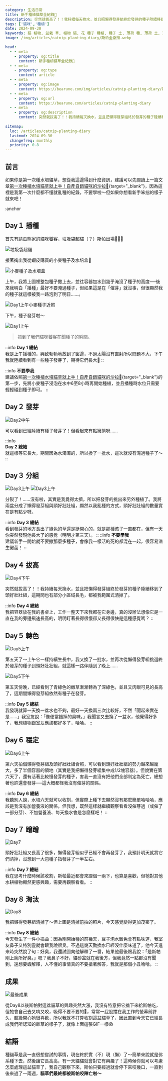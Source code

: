 ```yaml
---
category: 生活日常
title: 新手種植貓草全紀錄🌱
description: 突然就拔高了！！我持續每天換水，並且把懶得發芽組終於發芽的種子陸續移到了頭好壯壯組，這期間也有部分小區域長毛，都被我範圍式清掉了。我把容器放在我的書桌上，工作一整天下來我都在它身邊，真的沒辦法想像它是一直在我的旁邊飛速長高的，明明盯著長得很慢卻又長得很快是這種感覺嗎？
tags: ['貓咪','種植']
date: 2024-09-30
keywords: 貓 植物, 盆栽 草, 植物 貓, 花 種子 種植, 種子 土, 薄荷 種, 薄荷 土, 薄荷 養, 盆栽 水, 薄荷 土壤, 薄荷 光照, 薄荷 陽光, 植物 容器
image: /img/articles/catnip-planting-diary/斯帕全身照.webp

head:
  - - meta
    - property: og:title
      content: 新手種植貓草全紀錄🌱
  - - meta
    - property: og:type
      content: article
  - - meta
    - property: og:image
      content: https://bearune.com/img/articles/catnip-planting-diary/斯帕全身照.webp
  - - meta
    - property: og:url
      content: https://bearune.com/articles/catnip-planting-diary
  - - meta
    - property: og:description
      content: 突然就拔高了！！我持續每天換水，並且把懶得發芽組終於發芽的種子陸續移到了頭好壯壯組，這期間也有部分小區域長毛，都被我範圍式清掉了。我把容器放在我的書桌上，工作一整天下來我都在它身邊，真的沒辦法想像它是一直在我的旁邊飛速長高的，明明盯著長得很慢卻又長得很快是這種感覺嗎？
        
sitemap:
  loc: /articles/catnip-planting-diary
  lastmod: 2024-09-30
  changefreq: monthly
  priority: 0.8
---
```


## 前言

如果你是第一次種水培貓草，想從我這邊得到什麼資訊，建議可以先閱讀上一篇文章[第一次種植水培貓草就上手！自產自銷貓咪的沙拉🌱](/articles/catnip-planting-tutorial){target="_blank"}，因為這裡是我第一次什麼都不懂就亂種的紀錄，不要學啦～但如果你想看新手笨拙的樣子就來吧！

:anchor

## Day１ 播種

首先有請瓜熊家的貓咪饕客，垃圾袋超貓（？）斯帕出場🎉🎉🎉

![垃圾袋超貓](/img/articles/catnip-planting-diary/斯帕全身照.webp)

接著掏出我從蝦皮購買的小麥種子及水培盒🎉

![小麥種子及水培盒](/img/articles/catnip-planting-diary/小麥種子及水培盒.webp)

上午，我將上圖裡整包種子撒上去，並往容器加水到幾乎淹沒了種子的高度──後來我明白「播種」最好不要淹過種子，但如果這是在「催芽」就沒事，但很顯然我的種子就這樣被我一路泡到了明日……。

![Day1上午小麥種子近照](/img/articles/catnip-planting-diary/小麥種子近照.webp)

下午，種子發芽啦～

![Day1上午](/img/articles/catnip-planting-diary/Day1.gif)

> 抓到了我們貓咪饕客在聞種子的瞬間。

::info
**Day 1 總結**  
我是上午播種的，興致勃勃地放到了窗邊，不過太陽沒有直射所以問題不大，下午我就陸續看到有一些種子發芽了，期待它們長大🌱
::

::info
**不要學我**  
建議依照[第一次種植水培貓草就上手！自產自銷貓咪的沙拉🌱](/articles/catnip-planting-tutorial){target="_blank"}的第一步，先將小麥種子浸泡在水中6至8小時再開始種植，並且播種時水位只需要輕輕碰到種子即可。
::

## Day２ 發芽

![Day2中午](/img/articles/catnip-planting-diary/Day2中午.webp)

可以看到已經陸續有種子發芽了！但看起來有點擁擠呀……

::info  
**Day 2 總結**  
就這樣等它長大，期間因為水濁濁的，所以換了一批水，這次就沒有淹過種子了～
::

## Day３ 分組

![Day3上午](/img/articles/catnip-planting-diary/Day3上午頭好壯壯組.webp)
![Day3上午](/img/articles/catnip-planting-diary/Day3上午懶得發芽組.webp)

分裂了！……沒有啦，其實是我覺得太擠，所以把發芽的挑出來另外種植了。我將兩盆分成了懶得發芽組與頭好壯壯組，顯然以我亂種的方式，頭好壯壯組的數量實在是有點少呀。

::info
**Day 3 總結**  
看到發芽的地方長出了綠色的草還是挺開心的，就是那種孩子一直都在，但有一天你突然發現他長大了的感覺（明明才第三天）。
::
::info
**不要學我**  
建議新手一開始就不要撒那麼多種子，會像我一樣活的死的都混在一起，很容易滋生黴菌！
::

## Day４ 拔高

![Day4下午](/img/articles/catnip-planting-diary/Day4下午.webp)

突然就拔高了！！我持續每天換水，並且把懶得發芽組終於發芽的種子陸續移到了頭好壯壯組，這期間也有部分小區域長毛，都被我範圍式清掉了。

::info
**Day 4 總結**  
我把容器放在我的書桌上，工作一整天下來我都在它身邊，真的沒辦法想像它是一直在我的旁邊飛速長高的，明明盯著長得很慢卻又長得很快是這種感覺嗎？
::

## Day５ 轉色

![Day5上午](/img/articles/catnip-planting-diary/Day5上午.webp)

第五天了～上午它一樣持續生長中，我又換了一批水，並再次從懶得發芽組挑選終於發芽的種子到頭好壯壯組，就這樣一路伴隨到了晚上……

![Day5下午](/img/articles/catnip-planting-diary/Day5下午.webp)

第五天傍晚，已經看到了青綠色的嫩草漸漸轉為了深綠色，並且又肉眼可見的長高了，這期間懶得發芽組依然有種子在發芽。

::info
**Day 5 總結**  
我發現就算一天換一盆水也不夠，最好一天換兩三次比較好，不然「聞起來實在是……」我室友說：「像便當餿掉的臭味。」我聞言又去換了一盆水，他覺得好多了，我想植物跟室友應該都好多了，哈哈。
::

## Day６ 穩定

![Day6上午](/img/articles/catnip-planting-diary/Day6下午.webp)

第六天拍個懶得發芽組及頭好壯壯組合照，可以看到頭好壯壯組的勢力越來越龐大，多了半個容器的領地（其實是我把懶得發芽組集中成1/2塊容器）。但說實在第六天了，還有活著比較慢發芽的種子，害我一直沒有把他們全部判定為死亡，總想著也許還會發芽──這大概都怪我沒有催芽的關係。

::info
**Day 6 總結**  
我聽別人說，水培六天就可以收割，但實際上種下去顯然沒有那麼簡單哈哈哈，應該是我沒有加營養液的關係，但我想，既然這樣就繼續觀察看看沒催芽過（或催了一部分芽）、不加營養液、每天換水會是怎麼樣吧！
::

## Day７ 蹭蹭

![Day7](/img/articles/catnip-planting-diary/Day7.webp)

頭好壯壯組又長高了很多，懶得發芽組似乎已經不會再發芽了，我預計明天就將它們清掉，沒想到一大包種子指發芽了一半左右。

::info
**Day 7 總結**  
我在思考什麼時候該收割，斯帕最近都會來蹭個一兩下，也算是喜歡，但牠對其他水耕植物顯然更感興趣，需要再觀察看看。
::

## Day８ 淘汰

![Day8](/img/articles/catnip-planting-diary/Day8.webp)

我把懶得發芽組清掉了～但上圖是清掉前拍的照片，今天感覺變得更加茂密了。

::info
**Day 8 總結**  
今天發生了一件小插曲：因為剛開始種的前幾天，豆子泡水難免會有點味道，我室友鼻子又特別靈就會跟我說很臭。不過這幾天勤換水已經沒什麼味道了，他今天進來時突然說了句：好臭，我還試圖向他解釋了一番，結果他最後跟我說：「是斯帕剛上廁所好臭。」嗯？我鼻子不好，貓砂盆就在我後方，但我竟然一點都沒有聞到，還想要蝦解釋，人不懂的事情真的不要搶著解答，我就是那個小丑哈哈。
::

## 成果

![最後成果](/img/articles/catnip-planting-diary/斯帕試吃貓草.gif)

從Day8以後斯帕對這盆貓草的興趣突然大漲，我沒有特意把它摘下來給斯帕吃，但牠會自己去又啃又咬，吸得不要不要的🤣，常常一屁股擋在我工作的螢幕前許久，超級開心牠很喜歡，所以我就不打算收割這盆貓草了，因此直到今天它已經長成我們所認知的雜草的樣子了，就像上面這張GIF一樣😱

## 結語

種貓草是我一直很想嘗試的事情，現在終於實（不）現（懶）了～簡單來說就是佛系種下去，然後讓它長高高，有一天貓貓就會對它有興趣了！這時候你就可以考慮怎麼處理這盆貓草了，我自己觀察下來，斯帕只要經過就會停下來咬幾口，一直到後來過了一兩週，**貓草們最終都被斯帕咬陣亡啦～**

<!-- <ClientOnly>
  <ProductList title="有興趣的大家就趕快來種一盆吧～" :product="[
    { title: '有機無農藥 貓草種子', money: '35', imageUrl: 'https://down-tw.img.susercontent.com/file/tw-11134207-7r98t-lpm86pixara988@resize_w900_nl.webp', url: 'https://s.shopee.tw/8KWyVzylLs' },
    { title: '自種貓草水培貓草盆栽', money: '29', imageUrl: 'https://down-tw.img.susercontent.com/file/tw-11134207-7r98t-lxawfsubn02u05@resize_w450_nl.webp', url: 'https://s.shopee.tw/8zmg4SneLq' },
    // { title: '撞色貓草盆栽 貓草', money: '79', imageUrl: 'https://down-tw.img.susercontent.com/file/tw-11134207-7r98p-ls7cpv8n0bf69b@resize_w450_nl.webp', url: 'https://s.shopee.tw/AUbTrHgSeF' }
  ]"/>
</ClientOnly>
 -->
